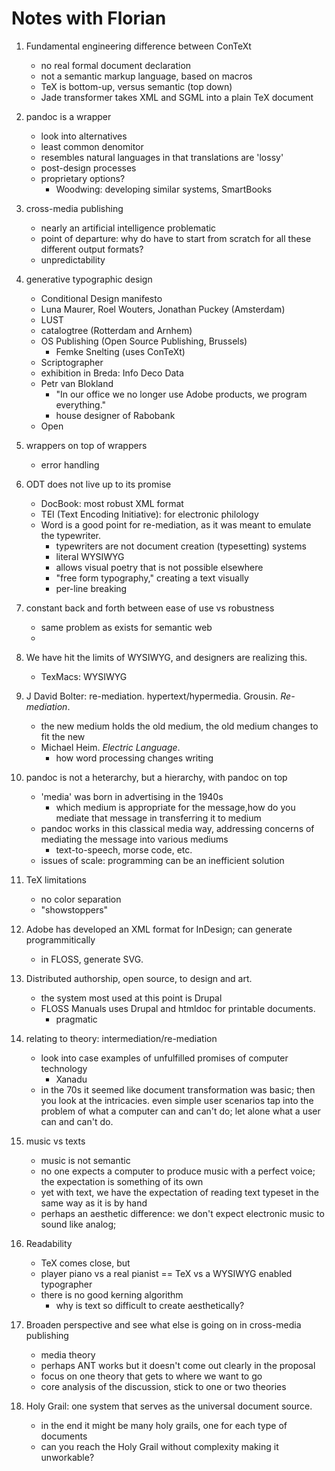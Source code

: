 # Notes with Florian #

1. Fundamental engineering difference between ConTeXt 
	- no real formal document declaration
	- not a semantic markup language, based on macros
	- TeX is bottom-up, versus semantic (top down)
	- Jade transformer takes XML and SGML into a plain TeX document

2. pandoc is a wrapper
	- look into alternatives
	- least common denomitor
	- resembles natural languages in that translations are 'lossy'
	- post-design processes
	- proprietary options?
		- Woodwing: developing similar systems, SmartBooks
		
3. cross-media publishing
	- nearly an artificial intelligence problematic
	- point of departure: why do have to start from scratch for all these different output formats?
	- unpredictability

4. generative typographic design
	- Conditional Design manifesto
	- Luna Maurer, Roel Wouters, Jonathan Puckey (Amsterdam)
	- LUST
	- catalogtree (Rotterdam and Arnhem)
	- OS Publishing (Open Source Publishing, Brussels)
		- Femke Snelting (uses ConTeXt)
	- Scriptographer
	- exhibition in Breda: Info Deco Data
	- Petr van Blokland
		- "In our office we no longer use Adobe products, we program everything."
		- house designer of Rabobank
	- Open
	
6. wrappers on top of wrappers
	- error handling
	
7. ODT does not live up to its promise
	- DocBook: most robust XML format
	- TEI (Text Encoding Initiative): for electronic philology
	- Word is a good point for re-mediation, as it was meant to emulate the typewriter.
		- typewriters are not document creation (typesetting) systems
		- literal WYSIWYG
		- allows visual poetry that is not possible elsewhere
		- "free form typography," creating a text visually
		- per-line breaking

8. constant back and forth between ease of use vs robustness
	- same problem as exists for semantic web
	- 

9. We have hit the limits of WYSIWYG, and designers are realizing this.
	- TexMacs: WYSIWYG
	
10. J David Bolter: re-mediation. hypertext/hypermedia. Grousin. _Re-mediation_.
	- the new medium holds the old medium, the old medium changes to fit the new
	- Michael Heim. _Electric Language_.
		- how word processing changes writing
	
11. pandoc is not a heterarchy, but a hierarchy, with pandoc on top
	- 'media' was born in advertising in the 1940s
		- which medium is appropriate for the message,how do you mediate that message in transferring it to medium
	- pandoc works in this classical media way, addressing concerns of mediating the message into various mediums
		- text-to-speech, morse code, etc.
	- issues of scale: programming can be an inefficient solution

12. TeX limitations
	- no color separation
	- "showstoppers"

13. Adobe has developed an XML format for InDesign; can generate programmitically
	- in FLOSS, generate SVG. 
	
14. Distributed authorship, open source, to design and art.
	- the system most used at this point is Drupal
	- FLOSS Manuals uses Drupal and htmldoc for printable documents.
		- pragmatic

15. relating to theory: intermediation/re-mediation
	- look into case examples of unfulfilled promises of computer technology
		- Xanadu
	- in the 70s it seemed like document transformation was basic; then you look at the intricacies. even simple user scenarios tap into the problem of what a computer can and can't do; let alone what a user can and can't do.
	
16. music vs texts
	- music is not semantic
	- no one expects a computer to produce music with a perfect voice; the expectation is something of its own
	- yet with text, we have the expectation of reading text typeset in the same way as it is by hand
	- perhaps an aesthetic difference: we don't expect electronic music to sound like analog; 
	
17. Readability
	- TeX comes close, but 
	- player piano vs a real pianist == TeX vs a WYSIWYG enabled typographer
	- there is no good kerning algorithm
		- why is text so difficult to create aesthetically?

18. Broaden perspective and see what else is going on in cross-media publishing
	- media theory
	- perhaps ANT works but it doesn't come out clearly in the proposal
	- focus on one theory that gets to where we want to go
	- core analysis of the discussion, stick to one or two theories

19. Holy Grail: one system that serves as the universal document source. 
	- in the end it might be many holy grails, one for each type of documents
	- can you reach the Holy Grail without complexity making it unworkable?